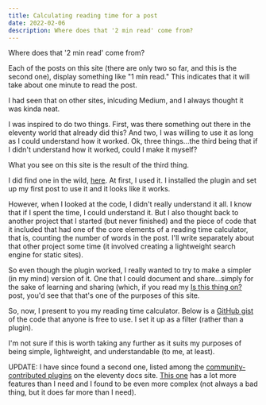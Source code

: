 ```yaml
---
title: Calculating reading time for a post
date: 2022-02-06
description: Where does that '2 min read' come from?
---
```


Where does that '2 min read' come from?

Each of the posts on this site (there are only two so far, and this is the second one), display something like "1 min read." This indicates that it will take about one minute to read the post.

I had seen that on other sites, inlcuding Medium, and I always thought it was kinda neat.

I was inspired to do two things. First, was there something out there in the eleventy world that already did this? And two, I was willing to use it as long as I could understand how it worked. Ok, three things...the third being that if I didn't understand how it worked, could I make it myself?

What you see on this site is the result of the third thing.

I did find one in the wild, [here](https://github.com/johanbrook/eleventy-plugin-reading-time). At first, I used it. I installed the plugin and set up my first post to use it and it looks like it works.

However, when I looked at the code, I didn't really understand it all. I know that if I spent the time, I could understand it. But I also thought back to another project that I started (but never finished) and the piece of code that it included that had one of the core elements of a reading time calculator, that is, counting the number of words in the post. I'll write separately about that other project some time (it involved creating a lightweight search engine for static sites).

So even though the plugin worked, I really wanted to try to make a simpler (in my mind) version of it. One that I could document and share...simply for the sake of learning and sharing (which, if you read my [Is this thing on?](https://www.bobmonsour.com/posts/is-this-thing-on/) post, you'd see that that's one of the purposes of this site.

So, now, I present to you my reading time calculator. Below is a [GitHub gist](https://gist.github.com/bobmonsour/53ea41c50bec94be394a9314858dad1d) of the code that anyone is free to use. I set it up as a filter (rather than a plugin).

<script src="https://gist.github.com/bobmonsour/53ea41c50bec94be394a9314858dad1d.js"></script>

I'm not sure if this is worth taking any further as it suits my purposes of being simple, lightweight, and understandable (to me, at least).

UPDATE: I have since found a second one, listed among the [community-contributed plugins](https://www.11ty.dev/docs/plugins/) on the eleventy docs site. [This one](https://github.com/JKC-Codes/eleventy-plugin-time-to-read) has a lot more features than I need and I found to be even more complex (not always a bad thing, but it does far more than I need).
